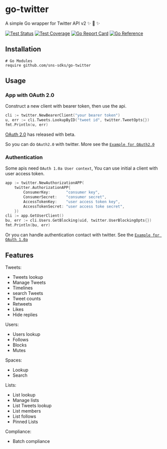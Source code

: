 # go-twitter

A simple Go wrapper for Twitter API v2 ✨ 🍰 ✨

[![Test Status](https://github.com/sns-sdks/go-twitter/workflows/tests/badge.svg)](https://github.com/sns-sdks/go-twitter/actions?query=workflow%3Atests)
[![Test Coverage](https://codecov.io/gh/sns-sdks/go-twitter/branch/main/graph/badge.svg)](https://codecov.io/gh/sns-sdks/go-twitter)
[![Go Report Card](https://goreportcard.com/badge/github.com/sns-sdks/go-twitter)](https://goreportcard.com/report/github.com/sns-sdks/go-twitter)
[![Go Reference](https://pkg.go.dev/badge/github.com/sns-sdks/go-twitter.svg)](https://pkg.go.dev/github.com/sns-sdks/go-twitter)

## Installation

```shell
# Go Modules
require github.com/sns-sdks/go-twitter
```

## Usage

### App with OAuth 2.0

Construct a new client with bearer token, then use the api.

```go
cli := twitter.NewBearerClient("your bearer token")
u, err := cli.Tweets.LookupByID("tweet id", twitter.TweetOpts{})
fmt.Println(u, err)
```

[OAuth 2.0](https://developer.twitter.com/en/docs/twitter-api/oauth2) has released with beta.

So you can do `OAuth2.0` with twitter. More see the [`Example for OAuth2.0`](https://github.com/sns-sdks/go-twitter/blob/main/example/authorization_oauth2.go)


### Authentication

Some apis need `OAuth 1.0a User context`, You can use initial a client with user access token.

```go
app := twitter.NewAuthorizationAPP(
	twitter.AuthorizationAPP{
		ConsumerKey:       "consumer key",
		ConsumerSecret:    "consumer secret",
		AccessTokenKey:    "user access token key",
		AccessTokenSecret: "user access toke secret",
    })
cli := app.GetUserClient()
bu, err := cli.Users.GetBlocking(uid, twitter.UserBlockingOpts{})
fmt.Println(bu, err)
```

Or you can handle authentication contact with twitter. See the [`Example for OAuth 1.0a`](https://github.com/sns-sdks/go-twitter/blob/main/example/authorization_oauth1.go)

## Features

Tweets:
- Tweets lookup
- Manage Tweets
- Timelines
- search Tweets
- Tweet counts
- Retweets
- Likes
- Hide replies

Users:
- Users lookup
- Follows
- Blocks
- Mutes

Spaces:
- Lookup
- Search

Lists:
- List lookup
- Manage lists
- List Tweets lookup
- List members
- List follows
- Pinned Lists

Compliance:
- Batch compliance

